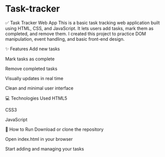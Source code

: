 # Task-tracker
✅ Task Tracker Web App
This is a basic task tracking web application built using HTML, CSS, and JavaScript. It lets users add tasks, mark them as completed, and remove them. I created this project to practice DOM manipulation, event handling, and basic front-end design.

✨ Features
Add new tasks

Mark tasks as complete

Remove completed tasks

Visually updates in real time

Clean and minimal user interface

💻 Technologies Used
HTML5

CSS3

JavaScript 

📁 How to Run
Download or clone the repository

Open index.html in your browser

Start adding and managing your tasks


